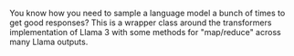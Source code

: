 You know how you need to sample a language model a bunch of times to
get good responses? This is a wrapper class around the transformers
implementation of Llama 3 with some methods for "map/reduce" across
many Llama outputs.
